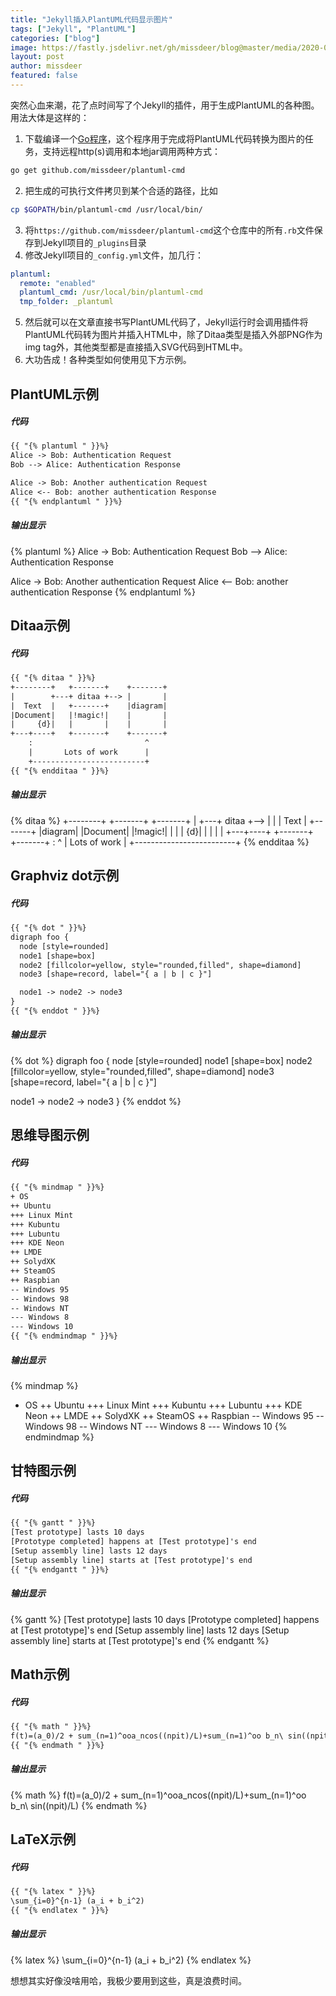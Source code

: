 ```yaml
---
title: "Jekyll插入PlantUML代码显示图片"
tags: ["Jekyll", "PlantUML"]
categories: ["blog"]
image: https://fastly.jsdelivr.net/gh/missdeer/blog@master/media/2020-02-28/plantuml.jpg
layout: post
author: missdeer
featured: false
---
```

突然心血来潮，花了点时间写了个Jekyll的插件，用于生成PlantUML的各种图。用法大体是这样的：

1. 下载编译一个[Go程序](https://github.com/missdeer/plantuml-cmd)，这个程序用于完成将PlantUML代码转换为图片的任务，支持远程http(s)调用和本地jar调用两种方式：
```bash
go get github.com/missdeer/plantuml-cmd
```
2. 把生成的可执行文件拷贝到某个合适的路径，比如
```bash
cp $GOPATH/bin/plantuml-cmd /usr/local/bin/
```
3. 将`https://github.com/missdeer/plantuml-cmd`这个仓库中的所有`.rb`文件保存到Jekyll项目的`_plugins`目录
4. 修改Jekyll项目的`_config.yml`文件，加几行：
```yaml
plantuml:
  remote: "enabled"
  plantuml_cmd: /usr/local/bin/plantuml-cmd   
  tmp_folder: _plantuml
```
5. 然后就可以在文章直接书写PlantUML代码了，Jekyll运行时会调用插件将PlantUML代码转为图片并插入HTML中，除了Ditaa类型是插入外部PNG作为img tag外，其他类型都是直接插入SVG代码到HTML中。
6. 大功告成！各种类型如何使用见下方示例。

## PlantUML示例

##### 代码
```txt
{{ "{% plantuml " }}%}
Alice -> Bob: Authentication Request
Bob --> Alice: Authentication Response

Alice -> Bob: Another authentication Request
Alice <-- Bob: another authentication Response
{{ "{% endplantuml " }}%}
```

##### 输出显示
{% plantuml %}
Alice -> Bob: Authentication Request
Bob --> Alice: Authentication Response

Alice -> Bob: Another authentication Request
Alice <-- Bob: another authentication Response
{% endplantuml %}

## Ditaa示例

##### 代码
```txt
{{ "{% ditaa " }}%}
+--------+   +-------+    +-------+
|        +---+ ditaa +--> |       |
|  Text  |   +-------+    |diagram|
|Document|   |!magic!|    |       |
|     {d}|   |       |    |       |
+---+----+   +-------+    +-------+
	:                         ^
	|       Lots of work      |
	+-------------------------+
{{ "{% endditaa " }}%}
```

##### 输出显示
{% ditaa %}
+--------+   +-------+    +-------+
|        +---+ ditaa +--> |       |
|  Text  |   +-------+    |diagram|
|Document|   |!magic!|    |       |
|     {d}|   |       |    |       |
+---+----+   +-------+    +-------+
	:                         ^
	|       Lots of work      |
	+-------------------------+
{% endditaa %}

## Graphviz dot示例

##### 代码
```txt
{{ "{% dot " }}%}
digraph foo {
  node [style=rounded]
  node1 [shape=box]
  node2 [fillcolor=yellow, style="rounded,filled", shape=diamond]
  node3 [shape=record, label="{ a | b | c }"]

  node1 -> node2 -> node3
}
{{ "{% enddot " }}%}
```

##### 输出显示
{% dot %}
digraph foo {
  node [style=rounded]
  node1 [shape=box]
  node2 [fillcolor=yellow, style="rounded,filled", shape=diamond]
  node3 [shape=record, label="{ a | b | c }"]

  node1 -> node2 -> node3
}
{% enddot %}

## 思维导图示例

##### 代码
```txt
{{ "{% mindmap " }}%}
+ OS
++ Ubuntu
+++ Linux Mint
+++ Kubuntu
+++ Lubuntu
+++ KDE Neon
++ LMDE
++ SolydXK
++ SteamOS
++ Raspbian
-- Windows 95
-- Windows 98
-- Windows NT
--- Windows 8
--- Windows 10
{{ "{% endmindmap " }}%}
```

##### 输出显示
{% mindmap %}
+ OS
++ Ubuntu
+++ Linux Mint
+++ Kubuntu
+++ Lubuntu
+++ KDE Neon
++ LMDE
++ SolydXK
++ SteamOS
++ Raspbian
-- Windows 95
-- Windows 98
-- Windows NT
--- Windows 8
--- Windows 10
{% endmindmap %}

## 甘特图示例

##### 代码
```txt
{{ "{% gantt " }}%}
[Test prototype] lasts 10 days
[Prototype completed] happens at [Test prototype]'s end
[Setup assembly line] lasts 12 days
[Setup assembly line] starts at [Test prototype]'s end
{{ "{% endgantt " }}%}
```

##### 输出显示
{% gantt %}
[Test prototype] lasts 10 days
[Prototype completed] happens at [Test prototype]'s end
[Setup assembly line] lasts 12 days
[Setup assembly line] starts at [Test prototype]'s end
{% endgantt %}

## Math示例

##### 代码
```txt
{{ "{% math " }}%}
f(t)=(a_0)/2 + sum_(n=1)^ooa_ncos((npit)/L)+sum_(n=1)^oo b_n\ sin((npit)/L)
{{ "{% endmath " }}%}
```

##### 输出显示
{% math %}
f(t)=(a_0)/2 + sum_(n=1)^ooa_ncos((npit)/L)+sum_(n=1)^oo b_n\ sin((npit)/L)
{% endmath %}

## LaTeX示例

##### 代码
```txt
{{ "{% latex " }}%}
\sum_{i=0}^{n-1} (a_i + b_i^2)
{{ "{% endlatex " }}%}
```

##### 输出显示
{% latex %}
\sum_{i=0}^{n-1} (a_i + b_i^2)
{% endlatex %}

想想其实好像没啥用哈，我极少要用到这些，真是浪费时间。